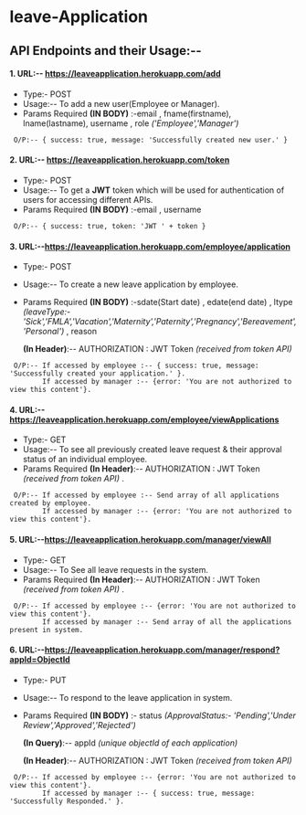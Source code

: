 # leave-Application

 ## API Endpoints and their Usage:--
 
 #### 1. URL:-- https://leaveapplication.herokuapp.com/add 
 * Type:- POST
 * Usage:-- To add a new user(Employee or Manager). 
 * Params Required **(IN BODY)** :-email , fname(firstname), lname(lastname), username , role *('Employee','Manager')*  
```
 O/P:-- { success: true, message: 'Successfully created new user.' }
 ````
 #### 2. URL:-- https://leaveapplication.herokuapp.com/token
 * Type:- POST
 * Usage:-- To get a **JWT** token which will be used for authentication of users for accessing different APIs.
 * Params Required **(IN BODY)** :-email , username  
```
 O/P:-- { success: true, token: 'JWT ' + token }
 ````
 #### 3. URL:--https://leaveapplication.herokuapp.com/employee/application
 * Type:- POST
 * Usage:-- To create a new leave application by employee.
 * Params Required **(IN BODY)** :-sdate(Start date) , edate(end date) , ltype *(leaveType:-'Sick','FMLA','Vacation','Maternity','Paternity','Pregnancy','Bereavement','Personal')* ,  reason
     
     **(In Header)**:-- AUTHORIZATION : JWT Token *(received from token API)*
```
 O/P:-- If accessed by employee :-- { success: true, message: 'Successfully created your application.' }.
        If accessed by manager :-- {error: 'You are not authorized to view this content'}.
 ````
  #### 4. URL:--https://leaveapplication.herokuapp.com/employee/viewApplications
 * Type:- GET
 * Usage:-- To see all previously created leave request & their approval status of an individual employee.
 * Params Required **(In Header)**:-- AUTHORIZATION : JWT Token *(received from token API)* .
```
 O/P:-- If accessed by employee :-- Send array of all applications created by employee.
        If accessed by manager :-- {error: 'You are not authorized to view this content'}.
 ````
 #### 5. URL:--https://leaveapplication.herokuapp.com/manager/viewAll
 * Type:- GET
 * Usage:-- To See all leave requests in the system.
 * Params Required **(In Header)**:-- AUTHORIZATION : JWT Token *(received from token API)* .
```
 O/P:-- If accessed by employee :-- {error: 'You are not authorized to view this content'}.
        If accessed by manager :-- Send array of all the applications present in system.
 ````
 #### 6. URL:--https://leaveapplication.herokuapp.com/manager/respond?appId=ObjectId
 * Type:- PUT
 * Usage:-- To respond to the leave application in system.
 * Params Required **(IN BODY)** :- status *(ApprovalStatus:- 'Pending','Under Review','Approved','Rejected')* 
     
     **(In Query)**:-- appId *(unique objectId of each application)*
      
     **(In Header)**:-- AUTHORIZATION : JWT Token *(received from token API)*
```
 O/P:-- If accessed by employee :-- {error: 'You are not authorized to view this content'}.
        If accessed by manager :-- { success: true, message: 'Successfully Responded.' }.
 ````
 
